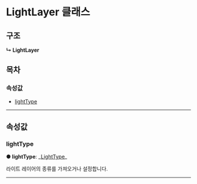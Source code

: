 # LightLayer 클래스

## 구조

**↳ LightLayer**

## 목차

### 속성값

- [lightType](/javascript-api/api/layer/lightlayer-class.md#lighttype)

---

## 속성값

<a id="lighttype"></a>

### lightType

**● lightType**: _[LightType](/javascript-api/api/etc/enums/\_affectscript_.affectscriptapi.lighttype.md)\_

라이트 레이어의 종류를 가져오거나 설정합니다.

---
